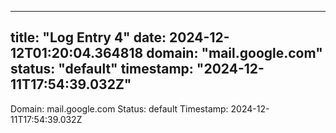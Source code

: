
---
title: "Log Entry 4"
date: 2024-12-12T01:20:04.364818
domain: "mail.google.com"
status: "default"
timestamp: "2024-12-11T17:54:39.032Z"
---

Domain: mail.google.com
Status: default
Timestamp: 2024-12-11T17:54:39.032Z
